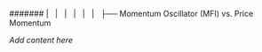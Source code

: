 ####### |   |   |   |   |   |   ├── Momentum Oscillator (MFI) vs. Price Momentum

*Add content here*